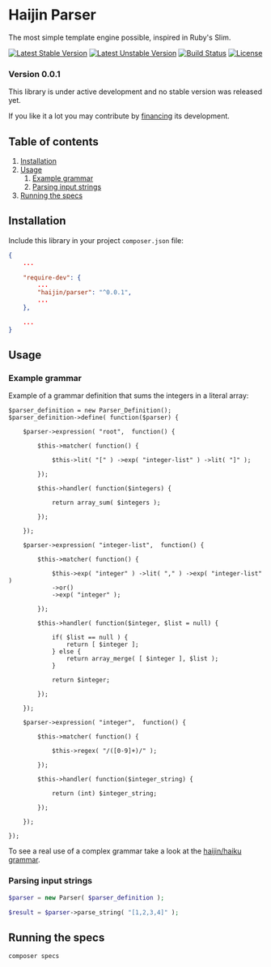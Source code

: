 # Haijin Parser

The most simple template engine possible, inspired in Ruby's Slim.

[![Latest Stable Version](https://poser.pugx.org/haijin/parser/version)](https://packagist.org/packages/haijin/parser)
[![Latest Unstable Version](https://poser.pugx.org/haijin/parser/v/unstable)](https://packagist.org/packages/haijin/parser)
[![Build Status](https://travis-ci.org/haijin-development/php-parser.svg?branch=master)](https://travis-ci.org/haijin-development/php-parser)
[![License](https://poser.pugx.org/haijin/parser/license)](https://packagist.org/packages/haijin/parser)

### Version 0.0.1

This library is under active development and no stable version was released yet.

If you like it a lot you may contribute by [financing](https://github.com/haijin-development/support-haijin-development) its development.

## Table of contents

1. [Installation](#c-1)
2. [Usage](#c-2)
    1. [Example grammar](#c-2-1)
    2. [Parsing input strings](#c-2-2)
3. [Running the specs](#c-3)

<a name="c-1"></a>
## Installation

Include this library in your project `composer.json` file:

```json
{
    ...

    "require-dev": {
        ...
        "haijin/parser": "^0.0.1",
        ...
    },

    ...
}
```
<a name="c-2"></a>
## Usage

<a name="c-2-1"></a>
### Example grammar

Example of a grammar definition that sums the integers in a literal array:

```
$parser_definition = new Parser_Definition();
$parser_definition->define( function($parser) {

    $parser->expression( "root",  function() {

        $this->matcher( function() {

            $this->lit( "[" ) ->exp( "integer-list" ) ->lit( "]" );

        });

        $this->handler( function($integers) {

            return array_sum( $integers );

        });

    });

    $parser->expression( "integer-list",  function() {

        $this->matcher( function() {

            $this->exp( "integer" ) ->lit( "," ) ->exp( "integer-list" )
            ->or()
            ->exp( "integer" );

        });

        $this->handler( function($integer, $list = null) {

            if( $list == null ) {
                return [ $integer ];
            } else {
                return array_merge( [ $integer ], $list );
            }

            return $integer;

        });

    });

    $parser->expression( "integer",  function() {

        $this->matcher( function() {

            $this->regex( "/([0-9]+)/" );

        });

        $this->handler( function($integer_string) {

            return (int) $integer_string;

        });

    });

});
```

To see a real use of a complex grammar take a look at the [haijin/haiku](https://github.com/haijin-development/php-haiku) [grammar](https://github.com/haijin-development/php-haiku/blob/master/src/haiku-definition.php).

<a name="c-2-2"></a>
### Parsing input strings

```php
$parser = new Parser( $parser_definition );

$result = $parser->parse_string( "[1,2,3,4]" );
```

<a name="c-3"></a>
## Running the specs

```
composer specs
```